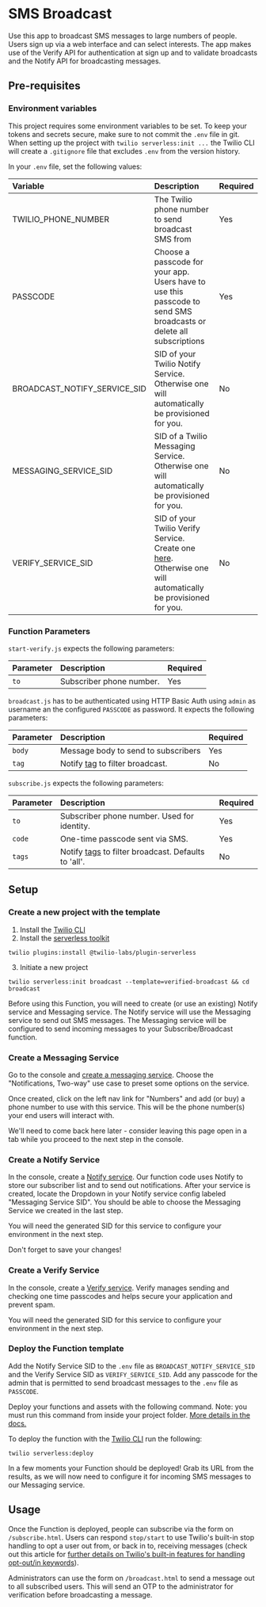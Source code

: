 # SMS Broadcast

Use this app to broadcast SMS messages to large numbers of people. Users sign up via a web interface and can select interests. The app makes use of the Verify API for authentication at sign up and to validate broadcasts and the Notify API for broadcasting messages.

## Pre-requisites

### Environment variables

This project requires some environment variables to be set. To keep your tokens and secrets secure, make sure to not commit the `.env` file in git. When setting up the project with `twilio serverless:init ...` the Twilio CLI will create a `.gitignore` file that excludes `.env` from the version history.

In your `.env` file, set the following values:

| Variable                     | Description                                                                                                                                                       | Required |
| :--------------------------- | :---------------------------------------------------------------------------------------------------------------------------------------------------------------- | :------- |
| TWILIO_PHONE_NUMBER | The Twilio phone number to send broadcast SMS from | Yes |
| PASSCODE | Choose a passcode for your app. Users have to use this passcode to send SMS broadcasts or delete all subscriptions | Yes |
| BROADCAST_NOTIFY_SERVICE_SID       | SID of your Twilio Notify Service. Otherwise one will automatically be provisioned for you. | No      |
| MESSAGING_SERVICE_SID | SID of a Twilio Messaging Service. Otherwise one will automatically be provisioned for you. | No |
| VERIFY_SERVICE_SID           | SID of your Twilio Verify Service. Create one [here](https://www.twilio.com/console/verify/services). Otherwise one will automatically be provisioned for you. | No      |

### Function Parameters

`start-verify.js` expects the following parameters:

| Parameter      | Description                                 | Required |
| :------------- | :------------------------------------------ | :------- |
| `to`       | Subscriber phone number. | Yes  |

`broadcast.js` has to be authenticated using HTTP Basic Auth using `admin` as username an the configured `PASSCODE` as password. It expects the following parameters:

| Parameter      | Description                                 | Required |
| :------------- | :------------------------------------------ | :------- |
| `body`     | Message body to send to subscribers             | Yes |
| `tag`      | Notify [tag](https://www.twilio.com/docs/notify/api/notification-resource#create-a-notification-resource) to filter broadcast. | No |

`subscribe.js` expects the following parameters:

| Parameter      | Description                                 | Required |
| :------------- | :------------------------------------------ | :------- |
| `to`       | Subscriber phone number. Used for identity.     | Yes |
| `code`     | One-time passcode sent via SMS.                 | Yes |
| `tags`     | Notify [tags](https://www.twilio.com/docs/notify/api/notification-resource#create-a-notification-resource) to filter broadcast. Defaults to 'all'. | No |

## Setup

### Create a new project with the template

1. Install the [Twilio CLI](https://www.twilio.com/docs/twilio-cli/quickstart#install-twilio-cli)
2. Install the [serverless toolkit](https://www.twilio.com/docs/labs/serverless-toolkit/getting-started)

```shell
twilio plugins:install @twilio-labs/plugin-serverless
```

3. Initiate a new project

```
twilio serverless:init broadcast --template=verified-broadcast && cd broadcast
```

Before using this Function, you will need to create (or use an existing) Notify service and Messaging service. The Notify service will use the Messaging service to send out SMS messages. The Messaging service will be configured to send incoming messages to your Subscribe/Broadcast function.

### Create a Messaging Service

Go to the console and [create a messaging service](https://www.twilio.com/console/sms/services). Choose the "Notifications, Two-way" use case to preset some options on the service.

Once created, click on the left nav link for "Numbers" and add (or buy) a phone number to use with this service. This will be the phone number(s) your end users will interact with.

We'll need to come back here later - consider leaving this page open in a tab while you proceed to the next step in the console.

### Create a Notify Service

In the console, create a [Notify service](https://www.twilio.com/console/notify/services). Our function code uses Notify to store our subscriber list and to send out notifications. After your service is created, locate the Dropdown in your Notify service config labeled "Messaging Service SID". You should be able to choose the Messaging Service we created in the last step.

You will need the generated SID for this service to configure your environment in the next step.

Don't forget to save your changes!

### Create a Verify Service

In the console, create a [Verify service](https://www.twilio.com/console/verify/services). Verify manages sending and checking one time passcodes and helps secure your application and prevent spam.

You will need the generated SID for this service to configure your environment in the next step.

### Deploy the Function template

Add the Notify Service SID to the `.env` file as `BROADCAST_NOTIFY_SERVICE_SID` and the Verify Service SID as `VERIFY_SERVICE_SID`. Add any passcode for the admin that is permitted to send broadcast messages to the `.env` file as `PASSCODE`.

Deploy your functions and assets with the following command. Note: you must run this command from inside your project folder. [More details in the docs.](https://www.twilio.com/docs/labs/serverless-toolkit)

To deploy the function with the [Twilio CLI](https://www.twilio.com/docs/twilio-cli/quickstart) run the following:

```
twilio serverless:deploy
```

In a few moments your Function should be deployed! Grab its URL from the results, as we will now need to configure it for incoming SMS messages to our Messaging service.

## Usage

Once the Function is deployed, people can subscribe via the form on `/subscribe.html`. Users can respond `stop/start` to use Twilio's built-in stop handling to opt a user out from, or back in to, receiving messages (check out this article for [further details on Twilio's built-in features for handling opt-out/in keywords](https://support.twilio.com/hc/en-us/articles/223134027-Twilio-support-for-opt-out-keywords-SMS-STOP-filtering-)).

Administrators can use the form on `/broadcast.html` to send a message out to all subscribed users. This will send an OTP to the administrator for verification before broadcasting a message.  
